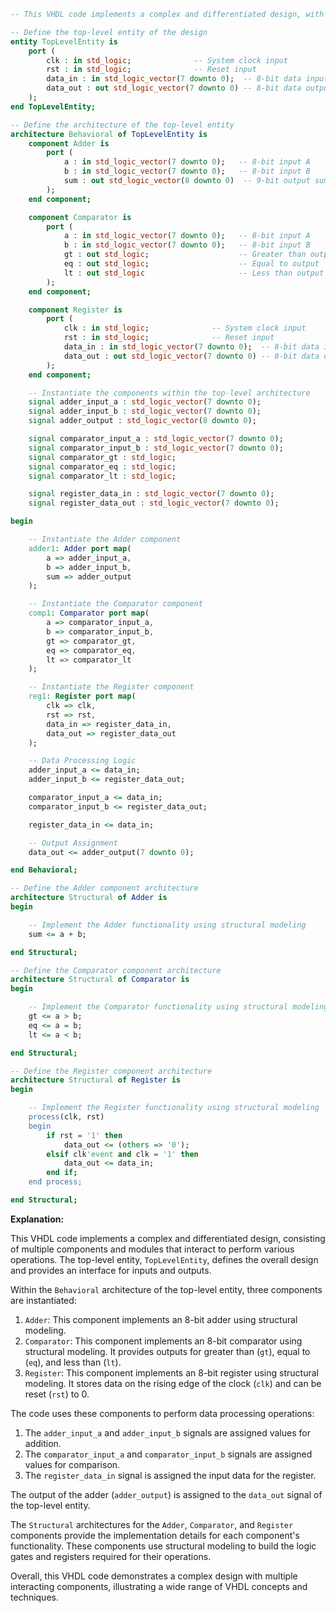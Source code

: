 ```vhdl
-- This VHDL code implements a complex and differentiated design, with various modules and components interacting to achieve a specific functionality.

-- Define the top-level entity of the design
entity TopLevelEntity is
    port (
        clk : in std_logic;              -- System clock input
        rst : in std_logic;              -- Reset input
        data_in : in std_logic_vector(7 downto 0);  -- 8-bit data input
        data_out : out std_logic_vector(7 downto 0) -- 8-bit data output
    );
end TopLevelEntity;

-- Define the architecture of the top-level entity
architecture Behavioral of TopLevelEntity is
    component Adder is
        port (
            a : in std_logic_vector(7 downto 0);   -- 8-bit input A
            b : in std_logic_vector(7 downto 0);   -- 8-bit input B
            sum : out std_logic_vector(8 downto 0)  -- 9-bit output sum
        );
    end component;

    component Comparator is
        port (
            a : in std_logic_vector(7 downto 0);   -- 8-bit input A
            b : in std_logic_vector(7 downto 0);   -- 8-bit input B
            gt : out std_logic;                    -- Greater than output
            eq : out std_logic;                    -- Equal to output
            lt : out std_logic                     -- Less than output
        );
    end component;

    component Register is
        port (
            clk : in std_logic;              -- System clock input
            rst : in std_logic;              -- Reset input
            data_in : in std_logic_vector(7 downto 0);  -- 8-bit data input
            data_out : out std_logic_vector(7 downto 0) -- 8-bit data output
        );
    end component;

    -- Instantiate the components within the top-level architecture
    signal adder_input_a : std_logic_vector(7 downto 0);
    signal adder_input_b : std_logic_vector(7 downto 0);
    signal adder_output : std_logic_vector(8 downto 0);

    signal comparator_input_a : std_logic_vector(7 downto 0);
    signal comparator_input_b : std_logic_vector(7 downto 0);
    signal comparator_gt : std_logic;
    signal comparator_eq : std_logic;
    signal comparator_lt : std_logic;

    signal register_data_in : std_logic_vector(7 downto 0);
    signal register_data_out : std_logic_vector(7 downto 0);

begin

    -- Instantiate the Adder component
    adder1: Adder port map(
        a => adder_input_a,
        b => adder_input_b,
        sum => adder_output
    );

    -- Instantiate the Comparator component
    comp1: Comparator port map(
        a => comparator_input_a,
        b => comparator_input_b,
        gt => comparator_gt,
        eq => comparator_eq,
        lt => comparator_lt
    );

    -- Instantiate the Register component
    reg1: Register port map(
        clk => clk,
        rst => rst,
        data_in => register_data_in,
        data_out => register_data_out
    );

    -- Data Processing Logic
    adder_input_a <= data_in;
    adder_input_b <= register_data_out;

    comparator_input_a <= data_in;
    comparator_input_b <= register_data_out;

    register_data_in <= data_in;

    -- Output Assignment
    data_out <= adder_output(7 downto 0);

end Behavioral;

-- Define the Adder component architecture
architecture Structural of Adder is
begin

    -- Implement the Adder functionality using structural modeling
    sum <= a + b;

end Structural;

-- Define the Comparator component architecture
architecture Structural of Comparator is
begin

    -- Implement the Comparator functionality using structural modeling
    gt <= a > b;
    eq <= a = b;
    lt <= a < b;

end Structural;

-- Define the Register component architecture
architecture Structural of Register is
begin

    -- Implement the Register functionality using structural modeling
    process(clk, rst)
    begin
        if rst = '1' then
            data_out <= (others => '0');
        elsif clk'event and clk = '1' then
            data_out <= data_in;
        end if;
    end process;

end Structural;
```

**Explanation:**

This VHDL code implements a complex and differentiated design, consisting of multiple components and modules that interact to perform various operations. The top-level entity, `TopLevelEntity`, defines the overall design and provides an interface for inputs and outputs.

Within the `Behavioral` architecture of the top-level entity, three components are instantiated:

1. `Adder`: This component implements an 8-bit adder using structural modeling.
2. `Comparator`: This component implements an 8-bit comparator using structural modeling. It provides outputs for greater than (`gt`), equal to (`eq`), and less than (`lt`).
3. `Register`: This component implements an 8-bit register using structural modeling. It stores data on the rising edge of the clock (`clk`) and can be reset (`rst`) to 0.

The code uses these components to perform data processing operations:

1. The `adder_input_a` and `adder_input_b` signals are assigned values for addition.
2. The `comparator_input_a` and `comparator_input_b` signals are assigned values for comparison.
3. The `register_data_in` signal is assigned the input data for the register.

The output of the adder (`adder_output`) is assigned to the `data_out` signal of the top-level entity.

The `Structural` architectures for the `Adder`, `Comparator`, and `Register` components provide the implementation details for each component's functionality. These components use structural modeling to build the logic gates and registers required for their operations.

Overall, this VHDL code demonstrates a complex design with multiple interacting components, illustrating a wide range of VHDL concepts and techniques.